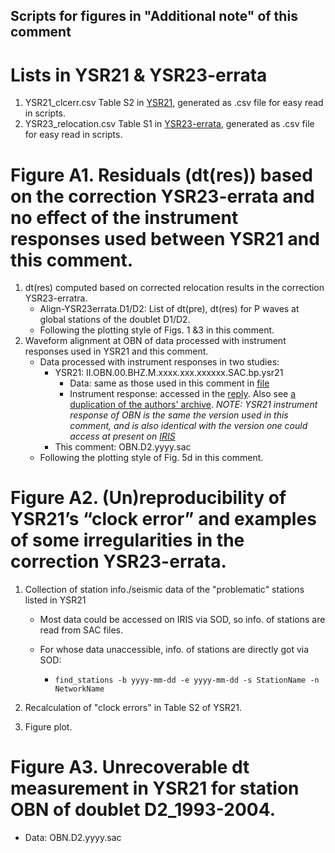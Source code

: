 Scripts for figures in "Additional note" of this comment
---
# Lists in YSR21 & YSR23-errata
1. YSR21_clcerr.csv
   Table S2 in [YSR21](https://doi.org/10.1785/0220210232), generated as .csv file for easy read in scripts.
2. YSR23_relocation.csv
   Table S1 in [YSR23-errata](https://doi.org/10.1785/0220230360), generated as .csv file for easy read in scripts.
   
# Figure A1. Residuals (dt(res)) based on the correction YSR23-errata and no effect of the instrument responses used between YSR21 and this comment. 
1. dt(res) computed based on corrected relocation results in the correction YSR23-erratra.
   - Align-YSR23errata.D1/D2: List of dt(pre), dt(res) for P waves at global stations of the doublet D1/D2.
   - Following the plotting style of Figs. 1 &3 in this comment.
2. Waveform alignment at OBN of data processed with instrument responses used in YSR21 and this comment.
   - Data processed with instrument responses in two studies:
     - YSR21: II.OBN.00.BHZ.M.xxxx.xxx.xxxxxx.SAC.bp.ysr21
       - Data: same as those used in this comment in [file](https://drive.google.com/drive/folders/1UTYFrVcsD4f5Gl1H8fE8Cw8pLZmHhQFF?usp=drive_link)
       - Instrument response: accessed in the [reply](https://github.com/yiyanguiuc/Data-used-in-Reply-to-Zhang-and-Wen). Also see [a duplication of the authors' archive](https://drive.google.com/file/d/1wNkmC2OmnrXnHrW1BGAVshxsK_vXWoDM/view?usp=drive_link). _NOTE: YSR21 instrument response of OBN is the same the version used in this comment, and is also identical with the version one could access at present on [IRIS](https://ds.iris.edu/mda/II/OBN/)_
     - This comment: OBN.D2.yyyy.sac
   - Following the plotting style of Fig. 5d in this comment.


# Figure A2. (Un)reproducibility of YSR21’s “clock error” and examples of some irregularities in the correction YSR23-errata.
1. Collection of station info./seismic data of the "problematic" stations listed in YSR21
   - Most data could be accessed on IRIS via SOD, so info. of stations are read from SAC files.
   
   - For whose data unaccessible, info. of stations are directly got via SOD:
     - `find_stations -b yyyy-mm-dd -e yyyy-mm-dd -s StationName -n NetworkName`
     
2. Recalculation of "clock errors" in Table S2 of YSR21.
3. Figure plot.

# Figure A3. Unrecoverable dt measurement in YSR21 for station OBN of doublet D2_1993-2004.
- Data: OBN.D2.yyyy.sac
